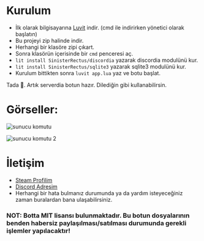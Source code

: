 # Kurulum
* İlk olarak bilgisayarına [Luvit](https://luvit.io/install.html) indir. (cmd ile indirirken yönetici olarak başlatın)
* Bu projeyi zip halinde indir.
* Herhangi bir klasöre zipi çıkart.
* Sonra klasörün içerisinde bir `cmd` penceresi aç.
* `lit install SinisterRectus/discordia` yazarak discordia modulünü kur.
* `lit install SinisterRectus/sqlite3` yazarak sqlite3 modulünü kur.
* Kurulum bittikten sonra `luvit app.lua` yaz ve botu başlat.

Tada 🎉. Artık serverdia botun hazır. Dilediğin gibi kullanabilirsin.

# Görseller:
![sunucu komutu](https://i.imgur.com/KSyXPWK.png)

![sunucu komutu 2](https://i.imgur.com/fLonDi7.png)

# İletişim
* [Steam Profilim](https://steamcommunity.com/id/serozdmr)
* [Discord Adresim](https://discord.com/users/317910151241924608)
* Herhangi bir hata bulmanız durumunda ya da yardım isteyeceğiniz zaman buralardan bana ulaşabilirsiniz.

### NOT: Botta MIT lisansı bulunmaktadır. Bu botun dosyalarının benden habersiz paylaşılması/satılması durumunda gerekli işlemler yapılacaktır!